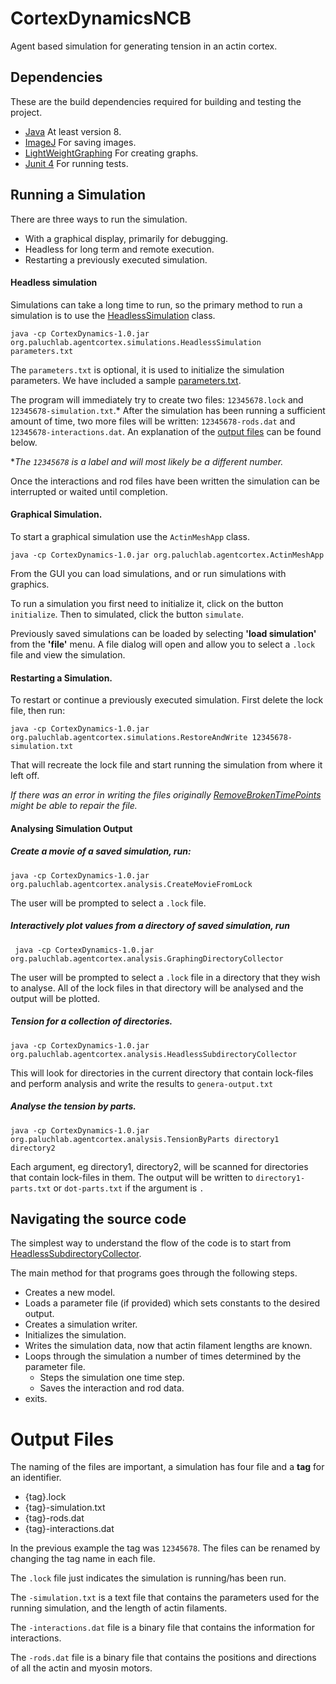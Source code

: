 # CortexDynamicsNCB
Agent based simulation for generating tension in an actin cortex.

## Dependencies
These are the build dependencies required for building and testing the project.

* [Java](http://www.oracle.com/technetwork/java/javase/downloads/jdk8-downloads-2133151.html) At least version 8.
* [ImageJ](https://imagej.nih.gov/ij/) For saving images.
* [LightWeightGraphing](https://github.com/odinsbane/light-weight-graphing) For creating graphs.
* [Junit 4](http://junit.org/junit4/) For running tests.

## Running a Simulation

There are three ways to run the simulation. 

- With a graphical display, primarily for debugging.
- Headless for long term and remote execution.
- Restarting a previously executed simulation.

#### Headless simulation
Simulations can take a long time to run, so the primary method to run a simulation is to use the [HeadlessSimulation](src/main/java/org/paluchlab/agentcortex/simulations/HeadlessSimulation.java) class.
```
java -cp CortexDynamics-1.0.jar org.paluchlab.agentcortex.simulations.HeadlessSimulation parameters.txt
```
The `parameters.txt` is optional, it is used to initialize the simulation parameters. 
We have included a sample [parameters.txt](samples/parameters.txt).

The program will immediately try to create two files: `12345678.lock` and `12345678-simulation.txt`.\* After the simulation has been running a sufficient amount of time, two more files will be written: `12345678-rods.dat` and `12345678-interactions.dat`. An explanation of the [output files](#output-files) can be found below.

\**The `12345678` is a label and will most likely be a different number.*

Once the interactions and rod files have been written the simulation can be interrupted or waited until completion.

#### Graphical Simulation.
To start a graphical simulation use the `ActinMeshApp` class.
```
java -cp CortexDynamics-1.0.jar org.paluchlab.agentcortex.ActinMeshApp
```


From the GUI you can load simulations, and or run simulations with graphics.

To run a simulation you first need to initialize it, click on the button `initialize`. Then to simulated, click the button `simulate`.
 
Previously saved simulations can be loaded by selecting **'load simulation'** from the **'file'** menu. A file dialog will open and allow you to select a `.lock` file and view the simulation.

#### Restarting a Simulation.

To restart or continue a previously executed simulation. First delete the lock file, then run:

```
java -cp CortexDynamics-1.0.jar org.paluchlab.agentcortex.simulations.RestoreAndWrite 12345678-simulation.txt
```

That will recreate the lock file and start running the simulation from where it left off.

_If there was an error in writing the files originally [RemoveBrokenTimePoints](src/main/java/org/paluchlab/agentcortex/io/RemoveBrokenTimePoints.java) might be able to repair the file._

#### Analysing Simulation Output

##### Create a movie of a saved simulation, run:
```
java -cp CortexDynamics-1.0.jar org.paluchlab.agentcortex.analysis.CreateMovieFromLock
```
The user will be prompted to select a `.lock` file.

##### Interactively plot values from a directory of saved simulation, run
```
 java -cp CortexDynamics-1.0.jar org.paluchlab.agentcortex.analysis.GraphingDirectoryCollector
 ```
The user will be prompted to select a `.lock` file in a directory that they wish to analyse. All of the lock files
 in that directory will be analysed and the output will be plotted.

##### Tension for a collection of directories.
```
java -cp CortexDynamics-1.0.jar org.paluchlab.agentcortex.analysis.HeadlessSubdirectoryCollector
```
This will look for directories in the current directory that contain lock-files and perform analysis and 
write the results to `genera-output.txt`

##### Analyse the tension by parts.
```
java -cp CortexDynamics-1.0.jar org.paluchlab.agentcortex.analysis.TensionByParts directory1 directory2
```
Each argument, eg directory1, directory2, will be scanned for directories that 
 contain lock-files in them. The output will be written to `directory1-parts.txt` or `dot-parts.txt` if 
 the argument is `.`
## Navigating the source code

The simplest way to understand the flow of the code is to start from [HeadlessSubdirectoryCollector](src/main/java/org/paluchlab/agentcortex/simulations/HeadlessSimulation.java).

The main method for that programs goes through the following steps.

- Creates a new model.
- Loads a parameter file (if provided) which sets constants to the desired output.
- Creates a simulation writer.
- Initializes the simulation.
- Writes the simulation data, now that actin filament lengths are known.
- Loops through the simulation a number of times determined by the parameter file.
  - Steps the simulation one time step.
  - Saves the interaction and rod data.
- exits.



# Output Files
The naming of the files are important, a simulation has four file and a **tag** for an identifier. 
 - {tag}.lock 
 - {tag}-simulation.txt
 - {tag}-rods.dat
 - {tag}-interactions.dat
 
In the previous example the tag was `12345678`. The files can be renamed by changing the tag name in each file.

The `.lock` file just indicates the simulation is running/has been run. 

The `-simulation.txt` is a text file that contains the parameters used for the running simulation, and the length of actin filaments.

The `-interactions.dat` file is a binary file that contains the information for interactions.
 
The `-rods.dat` file is a binary file that contains the positions and directions of all the actin and myosin motors.
